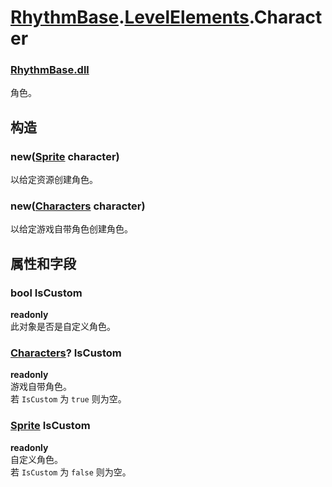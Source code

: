 # [RhythmBase](../../RadiationTherapy.md).[LevelElements](../namespace/LevelElements.md).Character  




### [RhythmBase.dll](../assembly/RhythmBase.md)  
角色。  
  


## 构造  
  




### new([Sprite](class/Sprite.md) character)  
以给定资源创建角色。  




### new([Characters](enum/Characters.md) character)  
以给定游戏自带角色创建角色。  
  


## 属性和字段  
  




### bool IsCustom  

**readonly**  
此对象是否是自定义角色。  




### [Characters](enum/Characters.md)? IsCustom  

**readonly**  
游戏自带角色。  
若 `IsCustom` 为 `true` 则为空。  




### [Sprite](class/Sprite.md) IsCustom  

**readonly**  
自定义角色。  
若 `IsCustom` 为 `false` 则为空。  
  
